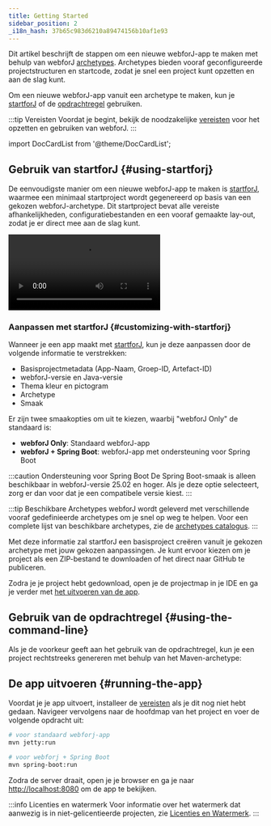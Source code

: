 ```yaml
---
title: Getting Started
sidebar_position: 2
_i18n_hash: 37b65c983d6210a89474156b10af1e93
---
```

Dit artikel beschrijft de stappen om een nieuwe webforJ-app te maken met behulp van webforJ [archetypes](../building-ui/archetypes/overview.md). Archetypes bieden vooraf geconfigureerde projectstructuren en startcode, zodat je snel een project kunt opzetten en aan de slag kunt.

Om een nieuwe webforJ-app vanuit een archetype te maken, kun je [startforJ](#using-startforj) of de [opdrachtregel](#using-the-command-line) gebruiken.

:::tip Vereisten
Voordat je begint, bekijk de noodzakelijke [vereisten](./prerequisites) voor het opzetten en gebruiken van webforJ.
:::

<!-- vale off -->
import DocCardList from '@theme/DocCardList';

<!-- vale on -->

## Gebruik van startforJ {#using-startforj}

De eenvoudigste manier om een nieuwe webforJ-app te maken is [startforJ](https://docs.webforj.com/startforj), waarmee een minimaal startproject wordt gegenereerd op basis van een gekozen webforJ-archetype. Dit startproject bevat alle vereiste afhankelijkheden, configuratiebestanden en een vooraf gemaakte lay-out, zodat je er direct mee aan de slag kunt.

<div class="videos-container">
  <video controls>
    <source src="https://cdn.webforj.com/webforj-documentation/video/archetypes/startforj.mp4" type="video/mp4" />
  </video>
</div>

### Aanpassen met startforJ {#customizing-with-startforj}

Wanneer je een app maakt met [startforJ](https://docs.webforj.com/startforj), kun je deze aanpassen door de volgende informatie te verstrekken:

- Basisprojectmetadata (App-Naam, Groep-ID, Artefact-ID)  
- webforJ-versie en Java-versie
- Thema kleur en pictogram
- Archetype
- Smaak

Er zijn twee smaakopties om uit te kiezen, waarbij "webforJ Only" de standaard is:
  - **webforJ Only**: Standaard webforJ-app
  - **webforJ + Spring Boot**: webforJ-app met ondersteuning voor Spring Boot

:::caution Ondersteuning voor Spring Boot
De Spring Boot-smaak is alleen beschikbaar in webforJ-versie 25.02 en hoger. Als je deze optie selecteert, zorg er dan voor dat je een compatibele versie kiest.
:::

:::tip Beschikbare Archetypes
webforJ wordt geleverd met verschillende vooraf gedefinieerde archetypes om je snel op weg te helpen. Voor een complete lijst van beschikbare archetypes, zie de [archetypes catalogus](../building-ui/archetypes/overview).
:::

Met deze informatie zal startforJ een basisproject creëren vanuit je gekozen archetype met jouw gekozen aanpassingen. Je kunt ervoor kiezen om je project als een ZIP-bestand te downloaden of het direct naar GitHub te publiceren.

Zodra je je project hebt gedownload, open je de projectmap in je IDE en ga je verder met [het uitvoeren van de app](#running-the-app).

## Gebruik van de opdrachtregel {#using-the-command-line}

Als je de voorkeur geeft aan het gebruik van de opdrachtregel, kun je een project rechtstreeks genereren met behulp van het Maven-archetype:

<ComponentArchetype
project="hello-world"
flavor="webforj"
/>

## De app uitvoeren {#running-the-app}

Voordat je je app uitvoert, installeer de [vereisten](./prerequisites.md) als je dit nog niet hebt gedaan. 
Navigeer vervolgens naar de hoofdmap van het project en voer de volgende opdracht uit:

```bash
# voor standaard webforj-app
mvn jetty:run

# voor webforj + Spring Boot
mvn spring-boot:run
```

Zodra de server draait, open je je browser en ga je naar [http://localhost:8080](http://localhost:8080) om de app te bekijken.

:::info Licenties en watermerk
Voor informatie over het watermerk dat aanwezig is in niet-gelicentieerde projecten, zie [Licenties en Watermerk](../configuration/licensing-and-watermark).
:::
